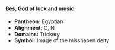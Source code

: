 #### Bes, God of luck and music
- **Pantheon:** Egyptian
- **Alignment:** C, N
- **Domains:** Trickery
- **Symbol:** Image of the misshapen deity